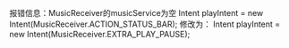 报错信息：MusicReceiver的musicService为空
Intent playIntent = new Intent(MusicReceiver.ACTION_STATUS_BAR);
修改为：
Intent playIntent = new Intent(MusicReceiver.EXTRA_PLAY_PAUSE);
